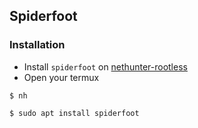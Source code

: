 ## Spiderfoot

### Installation

* Install `spiderfoot` on [nethunter-rootless](../nethunter-rootless)
* Open your termux
```
$ nh
```
```
$ sudo apt install spiderfoot
```
